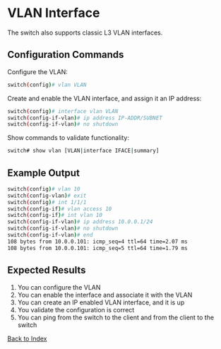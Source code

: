 # VLAN Interface 

The switch also supports classic L3 VLAN interfaces. 

## Configuration Commands

Configure the VLAN: 

```bash
switch(config)# vlan VLAN
```

Create and enable the VLAN interface, and assign it an IP address: 

```bash
switch(config)# interface vlan VLAN
switch(config-if-vlan)# ip address IP-ADDR/SUBNET
switch(config-if-vlan)# no shutdown
```

Show commands to validate functionality:  

```bash
switch# show vlan [VLAN|interface IFACE|summary]
```

## Example Output 

```bash
switch(config)# vlan 10
switch(config-vlan)# exit
switch(config)# int 1/1/1
switch(config-if)# vlan access 10
switch(config-if)# int vlan 10
switch(config-if-vlan)# ip address 10.0.0.1/24
switch(config-if-vlan)# no shutdown
switch(config-if-vlan)# end
108 bytes from 10.0.0.101: icmp_seq=4 ttl=64 time=2.07 ms
108 bytes from 10.0.0.101: icmp_seq=5 ttl=64 time=1.79 ms
```

## Expected Results 

1. You can configure the VLAN
2. You can enable the interface and associate it with the VLAN
3. You can create an IP enabled VLAN interface, and it is up
4. You validate the configuration is correct
5. You can ping from the switch to the client and from the client to the switch  

[Back to Index](../index.md)